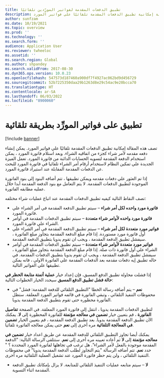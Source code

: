 ```yaml
---
title: تطبيق الدفعات المقدمة لفواتير المورِّدين‬ تلقائيًا
description: تصف هذه المقالة إمكانية تطبيق الدفعات المقدمة تلقائيًا علي فواتير المورد.
author: sunfzam
ms.date: 10/19/2021
ms.topic: overview
ms.prod: ''
ms.technology: ''
ms.search.form: ''
audience: Application User
ms.reviewer: twheeloc
ms.assetid: ''
ms.search.region: Global
ms.author: shpandey
ms.search.validFrom: 2017-08-30
ms.dyn365.ops.version: 10.0.23
ms.openlocfilehash: 547573d187460a900df7f4927ac062bd9d456729
ms.sourcegitcommit: 52b7225350daa29b1263d8e29c54ac9e20bcca70
ms.translationtype: HT
ms.contentlocale: ar-SA
ms.lasthandoff: 06/03/2022
ms.locfileid: "8900060"
---
```

# <a name="automatically-apply-to-vendor-invoices"></a>تطبيق على فواتير المورِّد بطريقة تلقائية

[!include [banner](../includes/banner.md)]

تصف هذه المقالة إمكانية تطبيق الدفعات المقدمة تلقائيًا علي فواتير المورد. يمكن إنشاء دفعه مقدمه لأمر شراء كجزء من اتفاقيه الشراء. وبعد استلام فاتورة المورد ، يمكن استخدام الدفعة المقدمة لتسويه الحسابات الدائنة من فاتورة المورد. تعمل الميزة الجديدة علي تمكين النظام لاستخدام أرقام أمر الشراء تلقائيا في فاتورة المورد للبحث عن الدفعات المقدمة المقابلة عند استيراد فاتورة المورد.

إذا تم العثور علي دفعات مقدمه ويمكن تطبيقها ، تتم أضافه البنود إلى بنود الفاتورة الموجودة لتطبيق الدفعات المقدمة. لا يتم التعامل مع بنود الدفعة المقدمة أبدا خلال عمليه مطابقه الفاتورة.

تصف النقاط التالية كيفيه تطبيق الدفعات المقدمة عند اتباع عمليات شراء مختلفه:

- **فاتورة مورد واحده لكل أمر شراء** – سيتم تطبيق الدفعة المقدمة في أمر الشراء علي فاتورة المورد.
- **فاتورة مورد واحده لأوامر شراء متعددة** – سيتم تطبيق الدفعات المقدمة في أوامر الشراء علي فاتورة المورد.
- **فواتير مورد متعددة لكل أمر شراء** – سيتم تطبيق الدفعة المقدمة في أمر الشراء علي أول فاتورة مورد مستوردة. إذا قام مبلغ الدفعة المقدمة بتجاوز مبلغ الفاتورة ، سيفشل تطبيق الدفعة المقدمة ، ويجب ان تقوم يدويا بتطبيق الدفعة المقدمة.
- **فواتير مورد متعددة لأوامر شراء متعددة** – سيتم تطبيق الدفعات المقدمة في أوامر الشراء علي أول فاتورة ذات صلة. إذا قام مبلغ الدفعة المقدمة بتجاوز مبلغ الفاتورة ، سيفشل تطبيق الدفعة المقدمة ، ويجب ان تقوم يدويا بتطبيق الدفعات المقدمة. في حاله تطبيق إيه دفعات مقدمه بعد الدفعات المقدمة علي الفاتورة الاولي ، فانه يمكن تطبيقها علي الفواتير التالية.

إذا فشلت محاولة تطبيق الدفع المسبق، فإن إعداد خيار **عملية أتمتة متابعة الحظر في حالة فشل تطبيق الدفع المسبق** سيحدد الخيار الخطوات التالية:

- **نعم** – يتم أضافه رسالة الخطا "التطبيق التلقائي للدفعة المقدمة: فشل" في محفوظات التنفيذ التلقائي ، وتبقي الفاتورة في قائمه فواتير المورد المعلقة. ستظل الفاتورة محظوره حتى تقوم بتطبيق الدفعة المقدمة يدويا.

لتطبيق الدفعات المقدمة يدويا ، انتقل إلى فاتورة المورد المعلقة. في الصفحة **تفاصيل الفاتورة** ، قم بتعيين خيار **تضمين في معالجه مؤتمتة** للفاتورة المحظورة إلى **لا**. يمكنك الآن تطبيق الدفعة المقدمة يدويا. بعد تطبيق الدفعة المقدمة ، قم بتعيين الخيار **تضمين في المعالجة التلقائية** مره أخرى إلى **نعم** حتى يمكن معالجه الفاتورة تلقائيا.

يمكنك أيضا تجاوز التطبيق التلقائي للدفعة المقدمة عن طريق اعداد خيار **تضمين في معالجه مؤتمتة** إلى **لا** ثم أعاده تعيينه مره أخرى إلى **نعم**. ستتلقى الرسالة التالية: "الدفعة المقدمة موجودة بالفعل لأمر الشراء". هل ترغب في تجاهلها لفاتورة المورد المحددة ؟ " حدد **نعم**. تتم أضافه الرسالة "يتم التجاوز لطلب الدفعة المقدمة يدويا" في محفوظات التنفيذ التلقائي ، ولن يتم حظر فاتورة المورد عند تشغيل العملية التلقائية مره أخرى.

- **لا** – سيتم متابعه عمليات التنفيذ التلقائي للمتابعة. لا يزال بإمكانك تطبيق الدفعة المقدمة اثناء التسوية.
